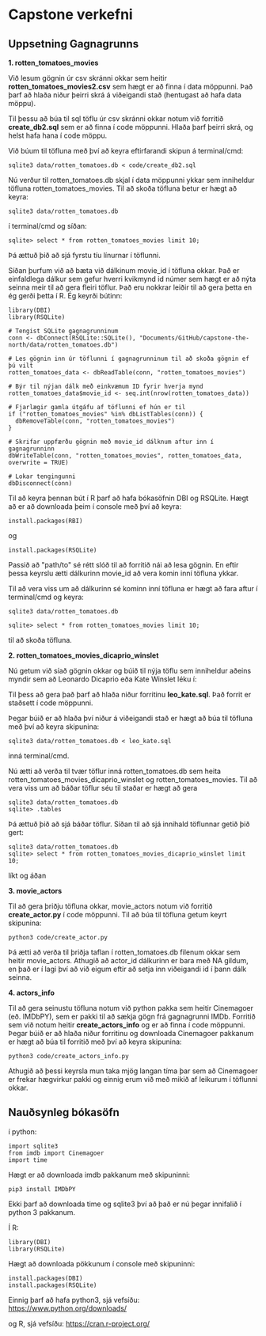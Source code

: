 # Capstone verkefni 

## Uppsetning Gagnagrunns 

**1. rotten_tomatoes_movies**

Við lesum gögnin úr csv skránni okkar sem heitir **rotten_tomatoes_movies2.csv** sem hægt er að finna í data möppunni. 
Það þarf að hlaða niður þeirri skrá á viðeigandi stað (hentugast að hafa data möppu). 

Til þessu að búa til sql töflu úr csv skránni okkar notum við forritið **create_db2.sql** sem er að finna í code möppunni. 
Hlaða þarf þeirri skrá, og helst hafa hana í code möppu. 

Við búum til töfluna með því að keyra eftirfarandi skipun á terminal/cmd: 

```
sqlite3 data/rotten_tomatoes.db < code/create_db2.sql
```

Nú verður til rotten_tomatoes.db skjal í data möppunni ykkar sem inniheldur töfluna rotten_tomatoes_movies. 
Til að skoða töfluna betur er hægt að keyra: 

```
sqlite3 data/rotten_tomatoes.db 
```
í terminal/cmd og síðan:
```
sqlite> select * from rotten_tomatoes_movies limit 10; 
```
Þá ættuð þið að sjá fyrstu tíu línurnar í töflunni. 

Síðan þurfum við að bæta við dálkinum movie_id í töfluna okkar. Það er einfaldlega dálkur sem gefur hverri kvikmynd id númer sem hægt er að nýta seinna meir til að gera fleiri töflur. Það eru nokkrar leiðir til að gera þetta en ég gerði þetta í R. Ég keyrði bútinn: 

```
library(DBI)
library(RSQLite)

# Tengist SQLite gagnagrunninum
conn <- dbConnect(RSQLite::SQLite(), "Documents/GitHub/capstone-the-north/data/rotten_tomatoes.db")

# Les gögnin inn úr töflunni í gagnagrunninum til að skoða gögnin ef þú vilt
rotten_tomatoes_data <- dbReadTable(conn, "rotten_tomatoes_movies")

# Býr til nýjan dálk með einkvæmum ID fyrir hverja mynd
rotten_tomatoes_data$movie_id <- seq.int(nrow(rotten_tomatoes_data))

# Fjarlægir gamla útgáfu af töflunni ef hún er til
if ("rotten_tomatoes_movies" %in% dbListTables(conn)) {
  dbRemoveTable(conn, "rotten_tomatoes_movies")
}

# Skrifar uppfærðu gögnin með movie_id dálknum aftur inn í gagnagrunninn
dbWriteTable(conn, "rotten_tomatoes_movies", rotten_tomatoes_data, overwrite = TRUE)

# Lokar tengingunni
dbDisconnect(conn)
```
Til að keyra þennan bút í R þarf að hafa bókasöfnin DBI og RSQLite. Hægt að er að downloada þeim í console með því að keyra: 

```
install.packages(RBI)
```
og 

```
install.packages(RSQLite)
```

Passið að "path/to" sé rétt slóð til að forritið nái að lesa gögnin. En eftir þessa keyrslu ætti dálkurinn movie_id að vera komin inní töfluna ykkar. 

Til að vera viss um að dálkurinn sé kominn inní töfluna er hægt að fara aftur í terminal/cmd og keyra: 

```
sqlite3 data/rotten_tomatoes.db 
```

```
sqlite> select * from rotten_tomatoes_movies limit 10; 
```
til að skoða töfluna. 

**2. rotten_tomatoes_movies_dicaprio_winslet**

Nú getum við síað gögnin okkar og búið til nýja töflu sem inniheldur aðeins myndir sem að Leonardo Dicaprio eða Kate Winslet léku í: 

Til þess að gera það þarf að hlaða niður forritinu **leo_kate.sql**. Það forrit er staðsett í code möppunni. 

Þegar búið er að hlaða því niður á viðeigandi stað er hægt að búa til töfluna með því að keyra skipunina: 

```
sqlite3 data/rotten_tomatoes.db < leo_kate.sql
```
inná terminal/cmd. 

Nú ætti að verða til tvær töflur inná rotten_tomatoes.db sem heita rotten_tomatoes_movies_dicaprio_winslet og rotten_tomatoes_movies. 
Til að vera viss um að báðar töflur séu til staðar er hægt að gera 

```
sqlite3 data/rotten_tomatoes.db
sqlite> .tables
```
Þá ættuð þið að sjá báðar töflur. Síðan til að sjá innihald töflunnar getið þið gert: 

```
sqlite3 data/rotten_tomatoes.db
sqlite> select * from rotten_tomatoes_movies_dicaprio_winslet limit 10;
```

líkt og áðan 

**3. movie_actors**

Til að gera þriðju töfluna okkar, movie_actors notum við forritið **create_actor.py** í code möppunni.
Til að búa til töfluna getum keyrt skipunina: 

```
python3 code/create_actor.py
```
Þá ætti að verða til þriðja taflan í rotten_tomatoes.db filenum okkar sem heitir movie_actors. Athugið að actor_id dálkurinn er bara með NA gildum, en það er í lagi því að við eigum eftir að setja inn viðeigandi id í þann dálk seinna. 


**4. actors_info**

Til að gera seinustu töfluna notum við python pakka sem heitir Cinemagoer (eð. IMDbPY), sem er pakki til að sækja gögn frá gagnagrunni IMDb. Forritið sem við notum heitir **create_actors_info** og er að finna í code möppunni. Þegar búið er að hlaða niður forritinu og downloada Cinemagoer pakkanum er hægt að búa til forritið með því að keyra skipunina: 


```
python3 code/create_actors_info.py
```
Athugið að þessi keyrsla mun taka mjög langan tíma þar sem að Cinemagoer er frekar hægvirkur pakki og einnig erum við með mikið af leikurum í töflunni okkar. 















## Nauðsynleg bókasöfn

í python: 

```
import sqlite3
from imdb import Cinemagoer
import time
```
Hægt er að downloada imdb pakkanum með skipuninni: 

```
pip3 install IMDbPY 
```
Ekki þarf að downloada time og sqlite3 því að það er nú þegar innifalið í python 3 pakkanum. 

Í R: 

```
library(DBI)
library(RSQLite)
```

Hægt að downloada pökkunum í console með skipuninni: 

```
install.packages(DBI)
install.packages(RSQLite)
```

Einnig þarf að hafa python3, sjá vefsíðu: https://www.python.org/downloads/

og R, sjá vefsíðu: https://cran.r-project.org/








  
